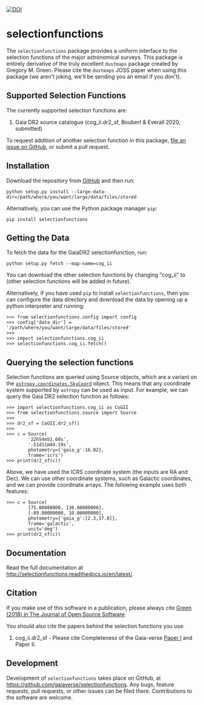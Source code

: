 [![DOI](http://joss.theoj.org/papers/10.21105/joss.00695/status.svg)](https://doi.org/10.21105/joss.00695)

selectionfunctions
==================

The ``selectionfunctions`` package provides a uniform interface to the selection functions of the major astronomical surveys. This package is entirely derivative of the truly excellent ``dustmaps`` package created by Gregory M. Green. Please cite the ``dustmaps`` JOSS paper when using this package (we aren't joking, we'll be sending you an email if you don't).

Supported Selection Functions
-----------------------------

The currently supported selection functions are:

1. Gaia DR2 source catalogue (cog_ii.dr2_sf, Boubert & Everall 2020, submitted)

To request addition of another selection function in this package, [file an issue on
GitHub](https://github.com/gaiaverse/selectionfunctions/issues), or submit a pull request.


Installation
------------

Download the repository from [GitHub](https://github.com/gaiaverse/selectionfunctions) and
then run:

    python setup.py install --large-data-dir=/path/where/you/want/large/data/files/stored

Alternatively, you can use the Python package manager `pip`:

    pip install selectionfunctions


Getting the Data
----------------

To fetch the data for the GaiaDR2 selectionfunction, run:

    python setup.py fetch --map-name=cog_ii

You can download the other selection functions by changing "cog_ii" to (other selection functions will be added in future).

Alternatively, if you have used `pip` to install `selectionfunctions`, then you can
configure the data directory and download the data by opening up a python
interpreter and running:

    >>> from selectionfunctions.config import config
    >>> config['data_dir'] = '/path/where/you/want/large/data/files/stored'
    >>>
    >>> import selectionfunctions.cog_ii
    >>> selectionfunctions.cog_ii.fetch()


Querying the selection functions
-----------------

Selection functions are queried using Source objects, which are a variant on the 
[`astropy.coordinates.SkyCoord`](http://docs.astropy.org/en/stable/api/astropy.coordinates.SkyCoord.html#astropy.coordinates.SkyCoord)
object. This means that any coordinate system supported by `astropy` can be
used as input. For example, we can query the Gaia DR2 selection function as follows:

    >>> import selectionfunctions.cog_ii as CoGII
    >>> from selectionfunctions.source import Source
    >>>
    >>> dr2_sf = CoGII.dr2_sf()
    >>>
    >>> c = Source(
            '22h54m51.68s',
            '-51d11m44.19s',
            photometry={'gaia_g':16.02},
            frame='icrs')
    >>> print(dr2_sf(c))


Above, we have used the ICRS coordinate system (the inputs are RA and Dec). We
can use other coordinate systems, such as Galactic coordinates, and we can
provide coordinate arrays. The following example uses both features:

    >>> c = Source(
            [75.00000000, 130.00000000],
            [-89.00000000, 10.00000000],
            photometry={'gaia_g':[2.3,17.8]},
            frame='galactic',
            unit='deg')
    >>> print(dr2_sf(c))



Documentation
-------------

Read the full documentation at http://selectionfunctions.readthedocs.io/en/latest/.


Citation
--------

If you make use of this software in a publication, please always cite
[Green (2018) in The Journal of Open Source Software](https://doi.org/10.21105/joss.00695).

You should also cite the papers behind the selection functions you use.

1. cog_ii.dr2_sf - Please cite Completeness of the Gaia-verse [Paper I](https://ui.adsabs.harvard.edu/abs/2020arXiv200414433B/abstract) and Paper II.

Development
-----------

Development of `selectionfunctions` takes place on GitHub, at
https://github.com/gaiaverse/selectionfunctions. Any bugs, feature requests, pull requests,
or other issues can be filed there. Contributions to the software are welcome.
